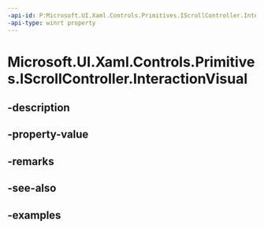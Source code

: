 ```yaml
---
-api-id: P:Microsoft.UI.Xaml.Controls.Primitives.IScrollController.InteractionVisual
-api-type: winrt property
---
```


# Microsoft.UI.Xaml.Controls.Primitives.IScrollController.InteractionVisual

<!--
public Windows.UI.Composition.Visual InteractionVisual { get; }
-->


## -description

## -property-value

## -remarks

## -see-also

## -examples


